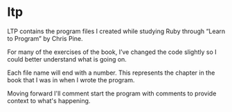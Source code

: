 # ltp
LTP contains the program files I created while studying Ruby through “Learn to Program” by Chris Pine. 

For many of the exercises of the book, I’ve changed the code slightly so I could better understand what is going on. 

Each file name will end with a number. This represents the chapter in the book that I was in when I wrote the program.

Moving forward I'll comment start the program with comments to provide context to what's happening.
